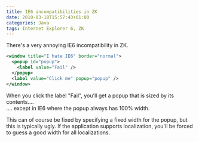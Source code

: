 ```yaml
---
title: IE6 incompatibilities in ZK
date: 2010-03-18T15:57:43+01:00
categories: Java
tags: Internet Explorer 6, ZK
---
```


There's a very annoying IE6 incompatibility in ZK.

```xml
<window title="I hate IE6" border="normal">
  <popup id="popup">
    <label value="Fail" />
  </popup>
  <label value="Click me" popup="popup" />
</window>
```

When you click the label "Fail", you'll get a popup that is sized by its contents....  
.... except in IE6 where the popup always has 100% width.

This can of course be fixed by specifying a fixed width for the popup, but this is typically ugly. If the application supports localization, you'll be forced to guess a good width for all localizations.
